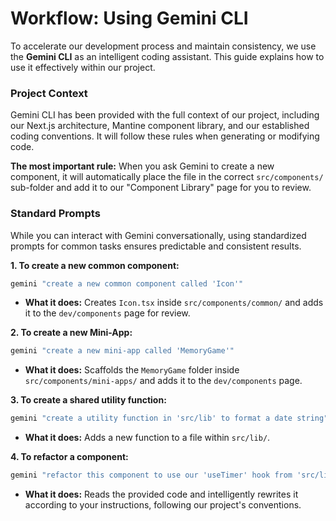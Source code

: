 # Workflow: Using Gemini CLI

To accelerate our development process and maintain consistency, we use the **Gemini CLI** as an intelligent coding assistant. This guide explains how to use it effectively within our project.

### Project Context

Gemini CLI has been provided with the full context of our project, including our Next.js architecture, Mantine component library, and our established coding conventions. It will follow these rules when generating or modifying code.

**The most important rule:** When you ask Gemini to create a new component, it will automatically place the file in the correct `src/components/` sub-folder and add it to our "Component Library" page for you to review.

### Standard Prompts

While you can interact with Gemini conversationally, using standardized prompts for common tasks ensures predictable and consistent results.

**1. To create a new common component:**
```bash
gemini "create a new common component called 'Icon'"
```

  * **What it does:** Creates `Icon.tsx` inside `src/components/common/` and adds it to the `dev/components` page for review.

**2. To create a new Mini-App:**

```bash
gemini "create a new mini-app called 'MemoryGame'"
```

  * **What it does:** Scaffolds the `MemoryGame` folder inside `src/components/mini-apps/` and adds it to the `dev/components` page.

**3. To create a shared utility function:**

```bash
gemini "create a utility function in 'src/lib' to format a date string"
```

  * **What it does:** Adds a new function to a file within `src/lib/`.

**4. To refactor a component:**

```bash
gemini "refactor this component to use our 'useTimer' hook from 'src/lib/hooks'"
```

  * **What it does:** Reads the provided code and intelligently rewrites it according to your instructions, following our project's conventions.
